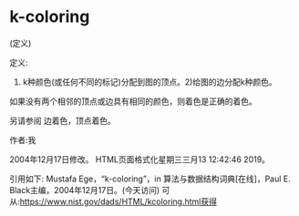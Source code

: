 # k-coloring


(定义)



定义:
1) k种颜色(或任何不同的标记)分配到图的顶点。2)给图的边分配k种颜色。

如果没有两个相邻的顶点或边具有相同的颜色，则着色是正确的着色。



另请参阅
边着色，顶点着色。


作者:我







2004年12月17日修改。
HTML页面格式化星期三三月13 12:42:46 2019。



引用如下:
Mustafa Ege，“k-coloring”，in
算法与数据结构词典[在线]，Paul E. Black主编，2004年12月17日。(今天访问)
可从:https://www.nist.gov/dads/HTML/kcoloring.html获得